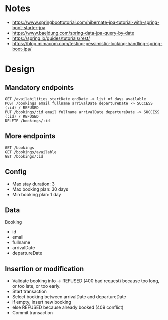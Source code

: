 # Notes

- https://www.springboottutorial.com/hibernate-jpa-tutorial-with-spring-boot-starter-jpa
- https://www.baeldung.com/spring-data-jpa-query-by-date
- https://spring.io/guides/tutorials/rest/
- https://blog.mimacom.com/testing-pessimistic-locking-handling-spring-boot-jpa/

# Design

## Mandatory endpoints

```
GET /availabilities startDate endDate -> list of days available
POST /bookings email fullname arrivalDate departureDate -> SUCCESS (:id) / REFUSED
PUT /bookings/:id email fullname arrivalDate departureDate -> SUCCESS (:id) / REFUSED
DELETE /bookings/:id
```

## More endpoints

```
GET /bookings
GET /bookings/available
GET /bookings/:id
```

## Config

- Max stay duration: 3
- Max booking plan: 30 days
- Min booking plan: 1 day

## Data

Booking

- id
- email
- fullname
- arrivalDate
- departureDate

## Insertion or modification

- Validate booking info -> REFUSED (400 bad request)  because too long, or too late, or too early.
- Start transaction
- Select booking between arrivalDate and departureDate
- if empty, insert new booking
- else REFUSED because already booked (409 conflict)
- Commit transaction
